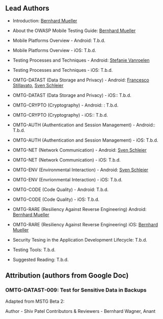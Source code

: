## Lead Authors

- Introduction: [Bernhard Mueller](https://github.com/b-mueller) 

- About the OWASP Mobile Testing Guide: [Bernhard Mueller](https://github.com/b-mueller) 

- Mobile Platforms Overview - Android: T.b.d.
- Mobile Platforms Overview - iOS: T.b.d.

- Testing Processes and Techniques - Android: [Stefanie Vanroelen](https://github.com/grumpysnowwhite)
- Testing Processes and Techniques - iOS: T.b.d.

- OMTG-DATAST (Data Storage and Privacy) - Android: [Francesco Stillavato](https://github.com/litsnarf), [Sven Schleier](https://github.com/sushi2k)
- OMTG-DATAST (Data Storage and Privacy) - iOS:: T.b.d.

- OMTG-CRYPTO (Cryptography) - Android: : T.b.d.
- OMTG-CRYPTO (Cryptography) - iOS:: T.b.d. 

- OMTG-AUTH (Authentication and Session Management) - Android:: T.b.d.
- OMTG-AUTH (Authentication and Session Management) - iOS: T.b.d.

- OMTG-NET (Network Communication) - Android: [Sven Schleier](https://github.com/sushi2k)
- OMTG-NET (Network Communication) - iOS: T.b.d.

- OMTG-ENV (Environmental Interaction) - Android: [Sven Schleier](https://github.com/sushi2k)
- OMTG-ENV (Envrionmental Interaction) - iOS: T.b.d.

- OMTG-CODE (Code Quality) - Android: T.b.d.
- OMTG-CODE (Code Quality) - iOS: T.b.d.

- OMTG-RARE (Resiliency Against Reverse Engineering) Android: [Bernhard Mueller](https://github.com/b-mueller)
- OMTG-RARE (Resiliency Against Reverse Engineering)  iOS: [Bernhard Mueller](https://github.com/b-mueller)

- Security Tesing in the Application Development Lifecycle: T.b.d.

- Testing Tools: T.b.d.

- Suggested Reading: T.b.d.

## Attribution (authors from Google Doc)

### OMTG-DATAST-009: Test for Sensitive Data in Backups

Adapted from MSTG Beta 2:

Author - Shiv Patel
Contributors & Reviewers - Bernhard Wagner, Anant
